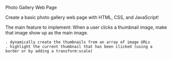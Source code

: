 Photo Gallery Web Page

Create a basic photo gallery web page with HTML, CSS, and JavaScript!

The main feature to implement: When a user clicks a thumbnail image, make that image show up as the main image.

    . dynamically create the thumbnails from an array of image URLs
    . highlight the current thumbnail that has been clicked (using a border or by adding a transform:scale)
